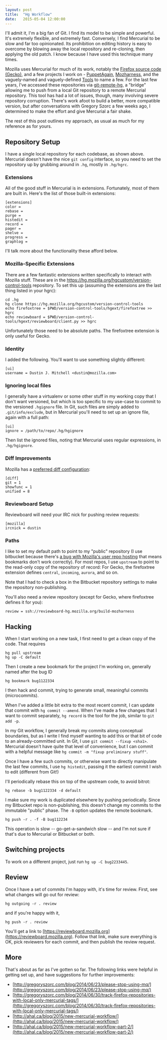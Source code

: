```yaml
---
layout: post
title:  "Hg Workflow"
date:   2015-05-04 12:00:00
---
```


I'll admit it, I'm a big fan of Git.
I find its model to be simple and powerful.
It's extremely flexible, and extremely fast.
Conversely, I find Mercurial to be slow and far too opinionated.
Its prohibition on editing history is easy to overcome by blowing away the local repository and re-cloning, then applying the old patch.
I know because I have used this technique many times.

Mozilla uses Mercurial for much of its work, notably the [Firefox source code (Gecko)](https://hg.mozilla.org/mozilla-central/), and a few projects I work on - [PuppetAgain](https://hg.mozilla.org/build/puppet/), [Mozharness](https://hg.mozilla.org/build/mozharness), and the vaguely-named and vaguely-defined [Tools](https://hg.mozilla.org/build/tools/) to name a few.
For the last few years, I've accessed these repositories via [git-remote-hg](https://github.com/felipec/git-remote-hg), a "bridge" allowing me to push from a local Git repository to a remote Mercurial repository.
This tool has had a lot of issues, though, many involving severe repository corruption.
There's work afoot to build a better, more compatible version, but after conversations with Gregory Szorc a few weeks ago, I determined to make the effort and give Mercurial a fair shake.

The rest of this post outlines my approach, as usual as much for my reference as for yours.

## Repository Setup

I have a single local repository for each codebase, as shown above.
Mercurial doesn't have the nice `git config` interface, so you need to set the repository up by grubbing around in `.hg`, mostly in `.hg/hgrc`.

### Extensions

All of the good stuff in Mercurial is in extensions.
Fortunately, most of them are built in.
Here's the list of those built-in extensions:

    [extensions]
    color =
    rebase =
    purge =
    histedit =
    record =
    pager =
    shelve =
    progress =
    graphlog =

I'll talk more about the functionality these afford below.

### Mozilla-Specific Extensions

There are a few fantastic extensions written specifically to interact with Mozilla stuff.
These are in the https://hg.mozilla.org/hgcustom/version-control-tools repository.
To set this up (assuming the extensions are the last thing listed in your hgrc):

    cd .hg
    hg clone https://hg.mozilla.org/hgcustom/version-control-tools
    echo firefoxtree = $PWD/version-control-tools/hgext/firefoxtree >> hgrc
    echo reviewboard = $PWD/version-control-tools/hgext/reviewboard/client.py >> hgrc

Unfortunately those need to be absolute paths.
The firefoxtree extension is only useful for Gecko.

### Identity

I added the following.  You'll want to use something slightly different:

    [ui]
    username = Dustin J. Mitchell <dustin@mozilla.com>

### Ignoring local files

I generally have a virtualenv or some other stuff in my working copy that I don't want versioned, but which is too specific to my use-case to commit to the versioned `.hgignore` file.
In Git, such files are simply added to `.git/info/exclude`, but in Mercurial you'll need to set up an ignore file, again with a full path:

    [ui]
    ignore = /path/to/repo/.hg/hgignore

Then list the ignored files, noting that Mercurial uses regular expressions, in `.hg/hgignore`.

### Diff Improvements

Mozilla has a [preferred diff configuration](https://developer.mozilla.org/en-US/docs/Mercurial_FAQ#Interactive-hg-setup):

    
    [diff]
    git = 1
    showfunc = 1
    unified = 8

### Reviewboard Setup

Reviewboard will need your IRC nick for pushing review requests:

    [mozilla]
    ircnick = dustin

### Paths

I like to set my default path to point to my "public" repository (I use bitbucket because there's [a bug with Mozilla's user repo hosting](https://bugzilla.mozilla.org/show_bug.cgi?id=1139056) that means bookmarks don't work correctly).
For most repos, I use `upstream` to point to the read-only copy of the repository of record:
For Gecko, the firefoxtree extension defines `central`, `incoming`, `aurora`, and so on.

Note that I had to check a box in the Bitbucket repository settings to make the repository non-publishing.

You'll also need a review repository (except for Gecko, where firefoxtree defines it for you):

    review = ssh://reviewboard-hg.mozilla.org/build-mozharness

## Hacking

When I start working on a new task, I first need to get a clean copy of the code.
That requires 

    hg pull upstream
    hg up -C default

Then I create a new bookmark for the project I'm working on, generally named after the bug ID

    hg bookmark bug1122334

I then hack and commit, trying to generate small, meaningful commits (microcommits).

When I've added a little bit extra to the most recent commit, I can update that commit with `hg commit --amend`.
When I've made a few changes that I want to commit separately, `hg record` is the tool for the job, similar to `git add -p`.

In my Git workflow, I generally break my commits along conceptual boundaries, but as I write I find myself wanting to add this or that bit of code to an already-committed unit.
In Git, I use `git commit --fixup <sha1>`.
Mercurial doesn't have quite that level of convenience, but I can commit with a helpful message like `hg commit -m "fixup preliminary stuff"`.

Once I have a few such commits, or otherwise want to directly manipulate the last few commits, I use `hg histedit`, passing it the earliest commit I wish to edit (different from Git!)

I'll periodically rebase this on top of the upstream code, to avoid bitrot:

    hg rebase -b bug1122334 -d default

I make sure my work is duplicated elsewhere by pushing periodically.
Since my Bitbucket repo is non-publishing, this doesn't change my commits to the immutable "public" phase.
The `-B` option updates the remote bookmark.

    hg push -r . -f -B bug112234

This operation is slow -- go-get-a-sandwich slow -- and I'm not sure if that's due to Mercurial or Bitbucket or both.

## Switching projects

To work on a different project, just run `hg up -C bug2233445`.

## Review

Once I have a set of commits I'm happy with, it's time for review.
First, see what changes will go out for review:

    hg outgoing -r . review

and if you're happy with it,

    hg push -r . review

You'll get a link to [https://reviewboard.mozilla.org](https://reviewboard.mozilla.org).
Follow that link, make sure everything is OK, pick reviewers for each commit, and then publish the review request.

## More

That's about as far as I've gotten so far.
The following links were helpful in getting set up, and have suggestions for further improvements:

 * [http://gregoryszorc.com/blog/2014/06/23/please-stop-using-mq/](http://gregoryszorc.com/blog/2014/06/23/please-stop-using-mq/)
 * [http://gregoryszorc.com/blog/2014/06/30/track-firefox-repositories-with-local-only-mercurial-tags/](http://gregoryszorc.com/blog/2014/06/30/track-firefox-repositories-with-local-only-mercurial-tags/)
 * [http://ahal.ca/blog/2015/new-mercurial-workflow/](http://ahal.ca/blog/2015/new-mercurial-workflow/)
 * [http://ahal.ca/blog/2015/new-mercurial-workflow-part-2/](http://ahal.ca/blog/2015/new-mercurial-workflow-part-2/)
